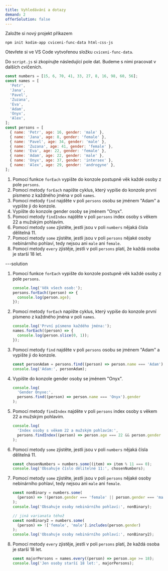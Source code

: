 ```yaml
---
title: Vyhledávání a dotazy
demand: 2
offerSolution: false
---
```


Založte si nový projekt příkazem
```shell
npm init kodim-app cviceni-func-data html-css-js
```
Otevřete si ve VS Code vytvořenou složku `cviceni-func-data`.

Do `script.js` si zkopírujte následující pole dat. Budeme s nimi pracovat v dalších cvičeních.

```js
const numbers = [15, 6, 70, 41, 33, 27, 8, 16, 98, 60, 56];
const names = [
  'Petr',
  'Jana',
  'Pavel',
  'Zuzana',
  'Eva',
  'Adam',
  'Onyx',
  'Alex',
];
const persons = [
  { name: 'Petr', age: 16, gender: 'male' },
  { name: 'Jana', age: 8, gender: 'female' },
  { name: 'Pavel', age: 34, gender: 'male' },
  { name: 'Zuzana', age: 41, gender: 'female' },
  { name: 'Eva', age: 22, gender: 'female' },
  { name: 'Adam', age: 22, gender: 'male' },
  { name: 'Onyx', age: 37, gender: 'intersex' },
  { name: 'Alex', age: 29, gender: 'androgyne' },
];
```

1. Pomocí funkce `forEach` vypište do konzole postupně věk každé osoby z pole `persons`.
1. Pomocí metody `forEach` napište cyklus, který vypíše do konzole první písmeno z každného
   jména v poli `names`.
1. Pomocí metody `find` najděte v poli `persons` osobu se jménem "Adam" a vypište ji do konzole.
1. Vypište do konzole gender osoby se jménem "Onyx".
1. Pomocí metody `findIndex` najděte v poli `persons` index osoby s věkem 22 a mužským pohlavím.
1. Pomocí metody `some` zjistěte, jestli jsou v poli `numbers` nějaká čísla dělitelná 11.
1. Pomocí metody `some` zjistěte, jestli jsou v poli `persons` nějaké osoby nebinárního pohlaví, tedy nejsou ani `male` ani `female`.
1. Pomocí metody `every` zjistěje, jestli v poli `persons` platí, že každá osoba je starší 18 let.

---solution

1. Pomocí funkce `forEach` vypište do konzole postupně věk každé osoby z pole `persons`.
    ```js
    console.log('Věk všech osob:');
    persons.forEach((person) => {
      console.log(person.age);
    });
    ```

1. Pomocí metody `forEach` napište cyklus, který vypíše do konzole první písmeno z každného
   jména v poli `names`.
    ```js
    console.log('První písmeno každého jména:');
    names.forEach((person) => {
      console.log(person.slice(0, 1));
    });
    ```
    
1. Pomocí metody `find` najděte v poli `persons` osobu se jménem "Adam" a vypište ji do konzole.
    ```js
    const personAdam = persons.find((person) => person.name === 'Adam');
    console.log('Adam:', personAdam);
    ```
    
1. Vypište do konzole gender osoby se jménem "Onyx".
    ```js
    console.log(
      'Gender Onyxe:',
      persons.find((person) => person.name === 'Onyx').gender
    );
    ```
    
1. Pomocí metody `findIndex` najděte v poli `persons` index osoby s věkem 22 a mužským pohlavím.
    ```js
    console.log(
      'Index osoby s věkem 22 a mužským pohlavím:',
      persons.findIndex((person) => person.age === 22 && person.gender === 'male')
    );
    ```
    
1. Pomocí metody `some` zjistěte, jestli jsou v poli `numbers` nějaká čísla dělitelná 11.
    ```js
    const chosenNumbers = numbers.some((item) => item % 11 === 0);
    console.log('Obsahuje číslo dělitelné 11:', chosenNumbers);
    ```
    
1. Pomocí metody `some` zjistěte, jestli jsou v poli `persons` nějaké osoby nebinárního pohlaví, tedy nejsou ani `male` ani `female`.
    ```js
    const nonBinary = numbers.some(
      (person) => !(person.gender === 'female' || person.gender === 'male')
    );
    console.log('Obsahuje osoby nebinárního pohlaví:', nonBinary);

    // jiná varianata téhož
    const nonBinary2 = numbers.some(
      (person) => !['female', 'male'].includes(person.gender)
    );
    console.log('Obsahuje osoby nebinárního pohlaví:', nonBinary2);
    ```
    
1. Pomocí metody `every` zjistěje, jestli v poli `persons` platí, že každá osoba je starší 18 let.
    ```js
    const majorPersons = names.every((person) => person.age >= 18);
    console.log('Jen osoby starší 18 let:', majorPersons);
    ```